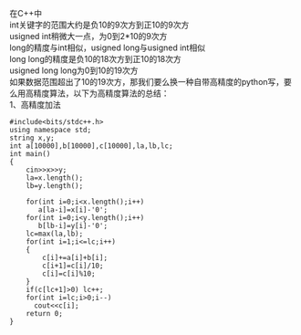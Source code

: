 在C++中<br>
int关键字的范围大约是负10的9次方到正10的9次方<br>
usigned int稍微大一点，为0到2*10的9次方<br>
long的精度与int相似，usigned long与usigned int相似<br>
long long的精度是负10的18次方到正10的18次方<br>
usigned long long为0到10的19次方<br>
如果数据范围超出了10的19次方，那我们要么换一种自带高精度的python写，要么用高精度算法，以下为高精度算法的总结：<br>
1、高精度加法
```
#include<bits/stdc++.h>
using namespace std;
string x,y;
int a[10000],b[10000],c[10000],la,lb,lc;
int main()
{
	cin>>x>>y;
	la=x.length();
	lb=y.length();
	
	for(int i=0;i<x.length();i++)
	   a[la-i]=x[i]-'0';
    for(int i=0;i<y.length();i++)
	   b[lb-i]=y[i]-'0';
    lc=max(la,lb);
    for(int i=1;i<=lc;i++)
    {
    	c[i]+=a[i]+b[i];
    	c[i+1]=c[i]/10;
    	c[i]=c[i]%10;
	}
	if(c[lc+1]>0) lc++;
	for(int i=lc;i>0;i--)
	  cout<<c[i];
	return 0;
}
```
